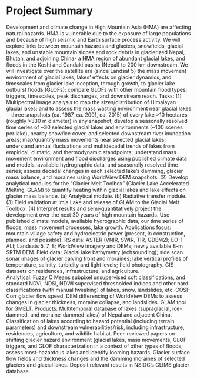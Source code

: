 # Project Summary


Development and climate change in High Mountain Asia (HMA) are affecting natural hazards. HMA is  vulnerable due to the exposure of large populations and because of high seismic and Earth surface process activity. We will explore links between mountain hazards and glaciers, snowfields, glacial lakes, and unstable mountain slopes and rock debris in glacierized Nepal, Bhutan, and adjoining China- a HMA region of abundant glacial lakes, and floods in the Koshi and Gandaki basins (Nepal) to 200 km downstream. We will investigate over the satellite era (since Landsat 5) the mass movement environment of glacial lakes, lakes’ effects on glacier dynamics, and timescales from glacier lake inception, through growth, to glacier lake outburst floods (GLOFs); compare GLOFs with other mountain flood types: triggers, timescales, peak discharges, and downstream reach. Tasks:
(1) Multipectral image analysis to map the sizes/distribution of Himalayan glacial lakes; and to assess the mass wasting environment near glacial lakes—three snapshots (ca. 1987, ca. 2001, ca. 2015) of every lake >10 hectares (roughly >330 m diameter) in any snapshot; develop a seasonally resolved time series of ~30 selected glacial lakes and environments (~100 scenes per lake), nearby snow/ice cover, and selected downstream river inundation areas; map/quantify mass movements near selected glacial lakes; understand annual fluctuations and multidecadal trends of lakes from empirical, climatic, and thermodynamic standpoints; understand mass movement environment and flood discharges using published climate data and models, available hydrographic data, and seasonally resolved time series; assess decadal changes in each selected lake’s damming, glacier mass balance, and moraines using WorldView DEM snapshots.
(2) Develop analytical modules for the “Glacier Melt Toolbox” (Glacier Lake Accelerated Melting, GLAM) to quantify heating within glacial lakes and lake effects on glacier mass balance. (a) Analytical module. (b) Radiative transfer module.
(3) Field validation at Imja Lake and release of GLAM to the Glacial Melt Toolbox. 
(4) Interpret results and semi-quantitatively project the development over the next 30 years of high mountain hazards. Use published climate models, available hydrographic data, our time series of floods, mass movement processes, lake growth. Applications focus: mountain village safety and hydroelectric power (present, in construction, planned, and possible). 
RS data: ASTER (VNIR, SWIR, TIR, GDEM2); EO-1 ALI; Landsats 5, 7, 8; WorldView imagery and DEMs; newly available 8-m SRTM DEM. Field data: Glacial lake bathymetry (echsounding); side scan sonar images of glacier calving front and moraines; lake vertical profiles of temperature, salinity, turbidity and light levels; field photography. GIS datasets on residences, infrastructure, and agriculture.  
Analytical: Fuzzy C Means subpixel unsupervised soft classifications, and standard NDVI, NDSI, NDWI supervised thresholded indices and other hard classifications (with manual tweaking) of lakes, snow, landslides, etc. COSI-Corr glacier flow speed. DEM differencing of WorldView DEMs to assess changes in glacier thickness, moraine collapse, and landslides. GLAM tool for GMELT.
Products: Multitemporal database of lakes (supraglacial, ice-dammed, and moraine-dammed lakes) of Nepal and adjacent China.  Classification of lakes according to hazard potential (including terrain parameters) and downstream vulnerabilities/risk, including infrastructure, residences, agriculture, and wildlife habitat. Peer-reviewed papers on shifting glacier hazard environment (glacial lakes, mass movements, GLOF triggers, and GLOF characterization in a context of other types of floods; assess most-hazardous lakes and identify looming hazards.  Glacier surface flow fields and thickness changes and the damming moraines of selected glaciers and glacial lakes. Deposit relevant results in NSIDC’s GLIMS glacier database.
